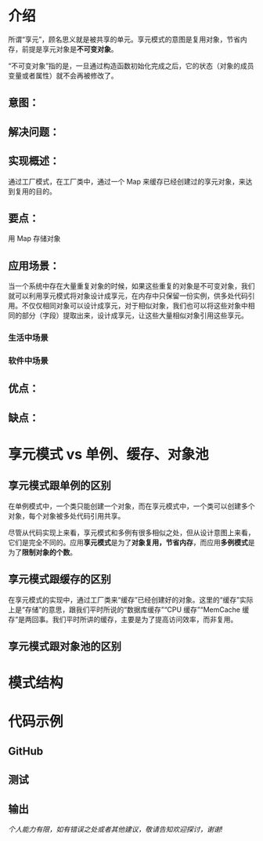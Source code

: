 # 介绍

所谓“享元”，顾名思义就是被共享的单元。享元模式的意图是复用对象，节省内存，前提是享元对象是**不可变对象**。

“不可变对象”指的是，一旦通过构造函数初始化完成之后，它的状态（对象的成员变量或者属性）就不会再被修改了。

## 意图：

## 解决问题：



## 实现概述：

通过工厂模式，在工厂类中，通过一个 Map 来缓存已经创建过的享元对象，来达到复用的目的。

## 要点：

用 Map 存储对象

## 应用场景：

当一个系统中存在大量重复对象的时候，如果这些重复的对象是不可变对象，我们就可以利用享元模式将对象设计成享元，在内存中只保留一份实例，供多处代码引用。不仅仅相同对象可以设计成享元，对于相似对象，我们也可以将这些对象中相同的部分（字段）提取出来，设计成享元，让这些大量相似对象引用这些享元。

### 生活中场景

### 软件中场景

## 优点：

## 缺点：



# 享元模式 vs 单例、缓存、对象池

## 享元模式跟单例的区别

在单例模式中，一个类只能创建一个对象，而在享元模式中，一个类可以创建多个对象，每个对象被多处代码引用共享。

尽管从代码实现上来看，享元模式和多例有很多相似之处，但从设计意图上来看，它们是完全不同的。应用**享元模式**是为了**对象复用，节省内存**，而应用**多例模式**是为了**限制对象的个数**。



## 享元模式跟缓存的区别

在享元模式的实现中，通过工厂类来“缓存”已经创建好的对象。这里的“缓存”实际上是“存储”的意思，跟我们平时所说的“数据库缓存”“CPU 缓存”“MemCache 缓存”是两回事。我们平时所讲的缓存，主要是为了提高访问效率，而非复用。



## 享元模式跟对象池的区别



# 模式结构



# 代码示例

## GitHub

## 测试

## 输出



*个人能力有限，如有错误之处或者其他建议，敬请告知欢迎探讨，谢谢!*

